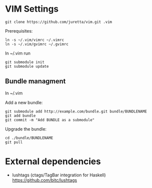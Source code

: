 VIM Settings
============

    git clone https://github.com/juretta/vim.git .vim

Prerequisites:

    ln -s ~/.vim/vimrc ~/.vimrc
    ln -s ~/.vim/gvimrc ~/.gvimrc

In ~/.vim run

    git submodule init
    git submodule update

Bundle managment
----------------

In ~/.vim

Add a new bundle:

    git submodule add http://example.com/bundle.git bundle/BUNDLENAME
    git add bundle
    git commit -m "Add BUNDLE as a submodule"

Upgrade the bundle:

    cd ./bundle/BUNDLENAME
    git pull
    


External dependencies
=====================

* lushtags (ctags/TagBar integration for Haskell) https://github.com/bitc/lushtags
